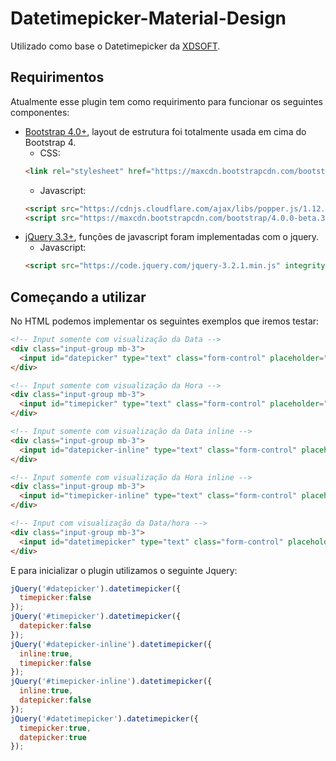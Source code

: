 # Datetimepicker-Material-Design
Utilizado como base o Datetimepicker da [XDSOFT](https://xdsoft.net/jqplugins/datetimepicker/).

## Requirimentos
Atualmente esse plugin tem como requirimento para funcionar os seguintes componentes:
- [Bootstrap 4.0+](http://getbootstrap.com/), layout de estrutura foi totalmente usada em cima do Bootstrap 4.
  - CSS:
  ```html
  <link rel="stylesheet" href="https://maxcdn.bootstrapcdn.com/bootstrap/4.0.0-beta.3/css/bootstrap.min.css" integrity="sha384-Zug+QiDoJOrZ5t4lssLdxGhVrurbmBWopoEl+M6BdEfwnCJZtKxi1KgxUyJq13dy" crossorigin="anonymous">
  ```
  - Javascript:
  ```html
  <script src="https://cdnjs.cloudflare.com/ajax/libs/popper.js/1.12.9/umd/popper.min.js" integrity="sha384-ApNbgh9B+Y1QKtv3Rn7W3mgPxhU9K/ScQsAP7hUibX39j7fakFPskvXusvfa0b4Q" crossorigin="anonymous"></script>
  <script src="https://maxcdn.bootstrapcdn.com/bootstrap/4.0.0-beta.3/js/bootstrap.min.js" integrity="sha384-a5N7Y/aK3qNeh15eJKGWxsqtnX/wWdSZSKp+81YjTmS15nvnvxKHuzaWwXHDli+4" crossorigin="anonymous"></script>
  ```
- [jQuery 3.3+](https://jquery.com/), funções de javascript foram implementadas com o jquery.
  - Javascript:
  ```html
  <script src="https://code.jquery.com/jquery-3.2.1.min.js" integrity="sha256-hwg4gsxgFZhOsEEamdOYGBf13FyQuiTwlAQgxVSNgt4=" crossorigin="anonymous"></script>
  ```
## Começando a utilizar

No HTML podemos implementar os seguintes exemplos que iremos testar:
```html
<!-- Input somente com visualização da Data -->
<div class="input-group mb-3">
  <input id="datepicker" type="text" class="form-control" placeholder="Datetime" aria-label="Datetime" aria-describedby="basic-addon1">
</div>

<!-- Input somente com visualização da Hora -->
<div class="input-group mb-3">
  <input id="timepicker" type="text" class="form-control" placeholder="Datetime" aria-label="Datetime" aria-describedby="basic-addon1">
</div>

<!-- Input somente com visualização da Data inline -->
<div class="input-group mb-3">
  <input id="datepicker-inline" type="text" class="form-control" placeholder="Datetime" aria-label="Datetime" aria-describedby="basic-addon1">
</div>

<!-- Input somente com visualização da Hora inline -->
<div class="input-group mb-3">
  <input id="timepicker-inline" type="text" class="form-control" placeholder="Datetime" aria-label="Datetime" aria-describedby="basic-addon1">
</div>

<!-- Input com visualização da Data/hora -->
<div class="input-group mb-3">
  <input id="datetimepicker" type="text" class="form-control" placeholder="Datetime" aria-label="Datetime" aria-describedby="basic-addon1">
</div>
```
E para inicializar o plugin utilizamos o seguinte Jquery:
```js
jQuery('#datepicker').datetimepicker({
  timepicker:false
});
jQuery('#timepicker').datetimepicker({
  datepicker:false
});
jQuery('#datepicker-inline').datetimepicker({
  inline:true,
  timepicker:false
});
jQuery('#timepicker-inline').datetimepicker({
  inline:true,
  datepicker:false
});
jQuery('#datetimepicker').datetimepicker({
  timepicker:true,
  datepicker:true
});
```

